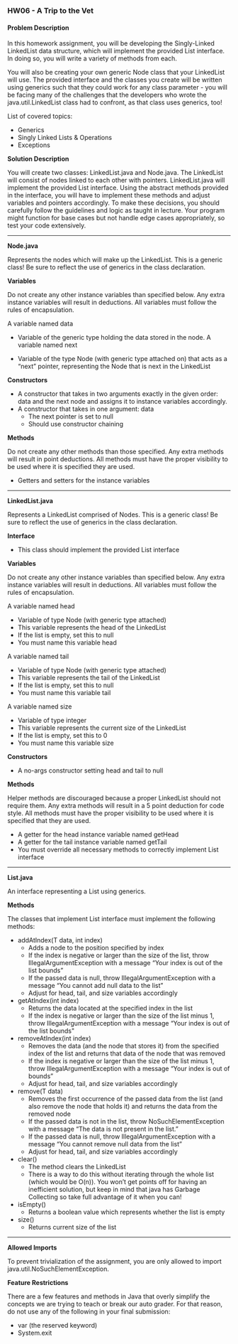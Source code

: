 ### HW06 - A Trip to the Vet

#### **Problem Description**

In this homework assignment, you will be developing the Singly-Linked LinkedList data structure, which will implement the provided List interface. In doing so, you will write a variety of methods from each.

You will also be creating your own generic Node class that your LinkedList will use. The provided interface and the classes you create will be written using generics such that they could work for any class parameter - you will be facing many of the challenges that the developers who wrote the java.util.LinkedList class had to confront, as that class uses generics, too!

List of covered topics:

* Generics
* Singly Linked Lists & Operations
* Exceptions

**Solution Description**

You will create two classes: LinkedList.java and Node.java. The LinkedList will consist of nodes linked to each other with pointers. LinkedList.java will implement the provided List interface. Using the abstract methods provided in the interface, you will have to implement these methods and adjust variables and pointers accordingly. To make these decisions, you should carefully follow the guidelines and logic as taught in lecture. Your program might function for base cases but not handle edge cases appropriately, so test your code extensively.

---
**Node.java**

Represents the nodes which will make up the LinkedList. This is a generic class! Be sure to reflect the use of generics in the class declaration.

**Variables**

Do not create any other instance variables than specified below. Any extra instance variables will result in deductions. All variables must follow the rules of encapsulation.

A variable named data

* Variable of the generic type holding the data stored in the node.
A variable named next

* Variable of the type Node (with generic type attached on) that acts as a “next” pointer, representing the Node that is next in the LinkedList

**Constructors**

* A constructor that takes in two arguments exactly in the given order: data and the next node and assigns it to instance variables accordingly.
* A constructor that takes in one argument: data
  * The next pointer is set to null
  * Should use constructor chaining

**Methods**

Do not create any other methods than those specified. Any extra methods will result in point deductions. All methods must have the proper visibility to be used where it is specified they are used.

* Getters and setters for the instance variables

---
**LinkedList.java**

Represents a LinkedList comprised of Nodes. This is a generic class! Be sure to reflect the use of generics in the class declaration.

**Interface**

* This class should implement the provided List<T> interface

**Variables**

Do not create any other instance variables than specified below. Any extra instance variables will result in deductions. All variables must follow the rules of encapsulation.

A variable named head

* Variable of type Node (with generic type attached)
* This variable represents the head of the LinkedList
* If the list is empty, set this to null
* You must name this variable head

A variable named tail

* Variable of type Node (with generic type attached)
* This variable represents the tail of the LinkedList
* If the list is empty, set this to null
* You must name this variable tail

A variable named size

* Variable of type integer
* This variable represents the current size of the LinkedList
* If the list is empty, set this to 0
* You must name this variable size

  
**Constructors**

* A no-args constructor setting head and tail to null

**Methods**

Helper methods are discouraged because a proper LinkedList should not require them. Any extra methods will result in a 5 point deduction for code style. All methods must have the proper visibility to be used where it is specified that they are used.

* A getter for the head instance variable named getHead
* A getter for the tail instance variable named getTail
* You must override all necessary methods to correctly implement List<T> interface

---

**List.java**

An interface representing a List using generics.

**Methods**

The classes that implement List interface must implement the following methods:

* addAtIndex(T data, int index)
  * Adds a node to the position specified by index
  * If the index is negative or larger than the size of the list, throw IllegalArgumentException with a message “Your index is out of the list bounds”
  * If the passed data is null, throw IllegalArgumentException with a message “You cannot add null data to the list”
  * Adjust for head, tail, and size variables accordingly
* getAtIndex(int index)
  * Returns the data located at the specified index in the list
  * If the index is negative or larger than the size of the list minus 1, throw IllegalArgumentException with a message “Your index is out of the list bounds"
* removeAtIndex(int index)
  * Removes the data (and the node that stores it) from the specified index of the list and returns that data of the node that was removed
  * If the index is negative or larger than the size of the list minus 1, throw IllegalArgumentException with a message “Your index is out of bounds”
  * Adjust for head, tail, and size variables accordingly
* remove(T data)
  * Removes the first occurrence of the passed data from the list (and also remove the node that holds it) and returns the data from the removed node
  * If the passed data is not in the list, throw NoSuchElementException with a message “The data is not present in the list.”
  * If the passed data is null, throw IllegalArgumentException with a message “You cannot remove null data from the list”
  * Adjust for head, tail, and size variables accordingly
* clear()
  * The method clears the LinkedList
  * There is a way to do this without iterating through the whole list (which would be O(n)). You won’t get points off for having an inefficient solution, but keep in mind that java has Garbage Collecting so take full advantage of it when you can!
* isEmpty()
  * Returns a boolean value which represents whether the list is empty
* size()
  * Returns current size of the list

---

**Allowed Imports**

To prevent trivialization of the assignment, you are only allowed to import java.util.NoSuchElementException.

**Feature Restrictions**

There are a few features and methods in Java that overly simplify the concepts we are trying to teach or break our auto grader. For that reason, do not use any of the following in your final submission:

* var (the reserved keyword)
* System.exit
